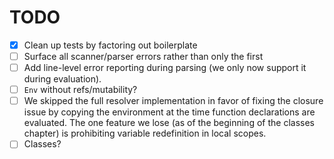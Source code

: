 # TODO

- [x] Clean up tests by factoring out boilerplate
- [ ] Surface all scanner/parser errors rather than only the first
- [ ] Add line-level error reporting during parsing (we only now support it
  during evaluation).
- [ ] `Env` without refs/mutability?
- [ ] We skipped the full resolver implementation in favor of fixing the
  closure issue by copying the environment at the time function declarations
  are evaluated. The one feature we lose (as of the beginning of the classes
  chapter) is prohibiting variable redefinition in local scopes.
- [ ] Classes?
